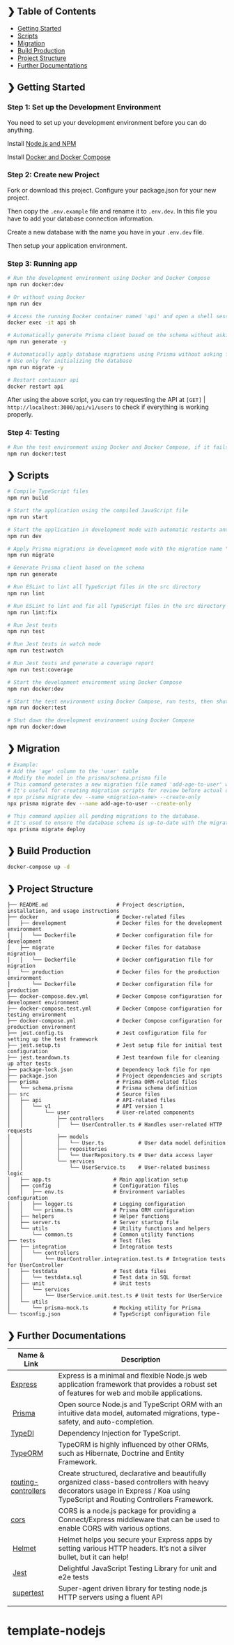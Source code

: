 ## ❯ Table of Contents

- [Getting Started](#-getting-started)
- [Scripts](#-scripts)
- [Migration](#-migration)
- [Build Production](#-build-production)
- [Project Structure](#-project-structure)
- [Further Documentations](#-further-documentations)

## ❯ Getting Started

### Step 1: Set up the Development Environment

You need to set up your development environment before you can do anything.

Install [Node.js and NPM](https://nodejs.org/en/download/)

Install [Docker and Docker Compose](https://docs.docker.com/engine/install/)

### Step 2: Create new Project

Fork or download this project. Configure your package.json for your new project.

Then copy the `.env.example` file and rename it to `.env.dev`. In this file you have to add your database connection information.

Create a new database with the name you have in your `.env.dev` file.

Then setup your application environment.

### Step 3: Running app

```bash
# Run the development environment using Docker and Docker Compose
npm run docker:dev

# Or without using Docker
npm run dev

# Access the running Docker container named 'api' and open a shell session inside it
docker exec -it api sh

# Automatically generate Prisma client based on the schema without asking for confirmation
npm run generate -y

# Automatically apply database migrations using Prisma without asking for confirmation
# Use only for initializing the database
npm run migrate -y

# Restart container api
docker restart api
```

After using the above script, you can try requesting the API at `[GET]` | `http://localhost:3000/api/v1/users` to check if everything is working properly.

### Step 4: Testing

```bash
# Run the test environment using Docker and Docker Compose, if it fails due to package import, please try again
npm run docker:test
```

## ❯ Scripts

```bash
# Compile TypeScript files
npm run build

# Start the application using the compiled JavaScript file
npm run start

# Start the application in development mode with automatic restarts and TypeScript transpilation
npm run dev

# Apply Prisma migrations in development mode with the migration name "init"
npm run migrate

# Generate Prisma client based on the schema
npm run generate

# Run ESLint to lint all TypeScript files in the src directory
npm run lint

# Run ESLint to lint and fix all TypeScript files in the src directory
npm run lint:fix

# Run Jest tests
npm run test

# Run Jest tests in watch mode
npm run test:watch

# Run Jest tests and generate a coverage report
npm run test:coverage

# Start the development environment using Docker Compose
npm run docker:dev

# Start the test environment using Docker Compose, run tests, then shut down the test environment
npm run docker:test

# Shut down the development environment using Docker Compose
npm run docker:down
```

## ❯ Migration

```bash
# Example:
# Add the 'age' column to the 'user' table
# Modify the model in the prisma/schema.prisma file
# This command generates a new migration file named 'add-age-to-user' without applying it to the database.
# It's useful for creating migration scripts for review before actual deployment.
# npx prisma migrate dev --name <migration-name> --create-only
npx prisma migrate dev --name add-age-to-user --create-only

# This command applies all pending migrations to the database.
# It's used to ensure the database schema is up-to-date with the migration scripts.
npx prisma migrate deploy
```

## ❯ Build Production

```bash
docker-compose up -d
```

## ❯ Project Structure

```
├── README.md                      # Project description, installation, and usage instructions
├── docker                         # Docker-related files
│   ├── development                # Docker files for the development environment
│   │   └── Dockerfile             # Docker configuration file for development
│   ├── migrate                    # Docker files for database migration
│   │   └── Dockerfile             # Docker configuration file for migration
│   └── production                 # Docker files for the production environment
│       └── Dockerfile             # Docker configuration file for production
├── docker-compose.dev.yml         # Docker Compose configuration for development environment
├── docker-compose.test.yml        # Docker Compose configuration for testing environment
├── docker-compose.yml             # Docker Compose configuration for production environment
├── jest.config.ts                 # Jest configuration file for setting up the test framework
├── jest.setup.ts                  # Jest setup file for initial test configuration
├── jest.teardown.ts               # Jest teardown file for cleaning up after tests
├── package-lock.json              # Dependency lock file for npm
├── package.json                   # Project dependencies and scripts
├── prisma                         # Prisma ORM-related files
│   └── schema.prisma              # Prisma schema definition
├── src                            # Source files
│   ├── api                        # API-related files
│   │   └── v1                     # API version 1
│   │       └── user               # User-related components
│   │           ├── controllers
│   │           │   └── UserController.ts # Handles user-related HTTP requests
│   │           ├── models
│   │           │   └── User.ts           # User data model definition
│   │           ├── repositories
│   │           │   └── UserRepository.ts # User data access layer
│   │           └── services
│   │               └── UserService.ts    # User-related business logic
│   ├── app.ts                    # Main application setup
│   ├── config                    # Configuration files
│   │   ├── env.ts                # Environment variables configuration
│   │   ├── logger.ts             # Logging configuration
│   │   └── prisma.ts             # Prisma ORM configuration
│   ├── helpers                   # Helper functions
│   ├── server.ts                 # Server startup file
│   └── utils                     # Utility functions and helpers
│       └── common.ts             # Common utility functions
├── tests                         # Test files
│   ├── integration               # Integration tests
│   │   └── controllers
│   │       └── UserController.integration.test.ts # Integration tests for UserController
│   ├── testdata                  # Test data files
│   │   └── testdata.sql          # Test data in SQL format
│   ├── unit                      # Unit tests
│   │   └── services
│   │       └── UserService.unit.test.ts # Unit tests for UserService
│   └── utils
│       └── prisma-mock.ts        # Mocking utility for Prisma
└── tsconfig.json                 # TypeScript configuration file
```

## ❯ Further Documentations

| Name & Link                                                            | Description                                                                                                                                                                       |
| ---------------------------------------------------------------------- | --------------------------------------------------------------------------------------------------------------------------------------------------------------------------------- |
| [Express](https://expressjs.com/)                                      | Express is a minimal and flexible Node.js web application framework that provides a robust set of features for web and mobile applications.                                       |
|  [Prisma](https://www.prisma.io/docs)                                  | Open source Node.js and TypeScript ORM with an intuitive data model, automated migrations, type-safety, and auto-completion.                                                      |
| [TypeDI](https://github.com/pleerock/typedi)                           | Dependency Injection for TypeScript.                                                                                                                                              |
| [TypeORM](http://typeorm.io/#/)                                        | TypeORM is highly influenced by other ORMs, such as Hibernate, Doctrine and Entity Framework.                                                                                     |
| [routing-controllers](https://github.com/pleerock/routing-controllers) | Create structured, declarative and beautifully organized class-based controllers with heavy decorators usage in Express / Koa using TypeScript and Routing Controllers Framework. |
| [cors](https://www.npmjs.com/package/cors)                             | CORS is a node.js package for providing a Connect/Express middleware that can be used to enable CORS with various options.                                                        |
|  [Helmet](https://helmetjs.github.io/)                                 | Helmet helps you secure your Express apps by setting various HTTP headers. It’s not a silver bullet, but it can help!                                                             |
|  [Jest](http://facebook.github.io/jest/)                               | Delightful JavaScript Testing Library for unit and e2e tests                                                                                                                      |
|  [supertest](https://github.com/visionmedia/supertest)                 | Super-agent driven library for testing node.js HTTP servers using a fluent API                                                                                                    |
|                                                                        |
# template-nodejs
